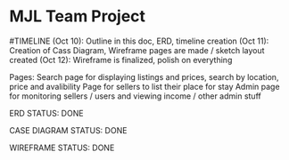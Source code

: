 # MJL Team Project

#TIMELINE
(Oct 10): Outline in this doc, ERD, timeline creation
(Oct 11): Creation of Cass Diagram, Wireframe pages are made / sketch layout created
(Oct 12): Wireframe is finalized, polish on everything

Pages: 
Search page for displaying listings and prices, search by location, price and avalibility
Page for sellers to list their place for stay
Admin page for monitoring sellers / users and viewing income / other admin stuff

ERD           STATUS: DONE

CASE DIAGRAM  STATUS: DONE

WIREFRAME     STATUS: DONE
